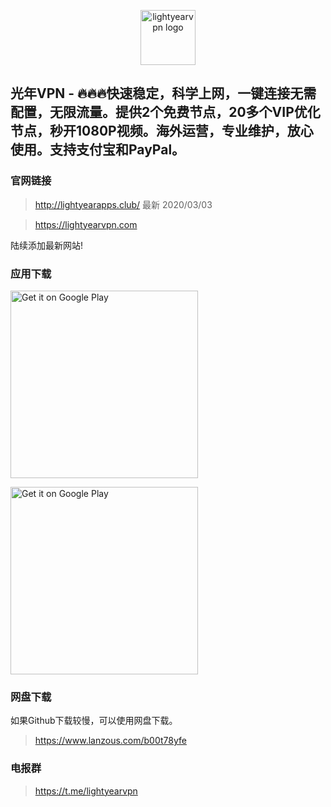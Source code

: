 <p align="center">
<img alt="lightyearvpn logo" src="https://www.lightyearvpn.com/logo.png" width="88">
</p>

## 光年VPN - 🔥🔥🔥快速稳定，科学上网，一键连接无需配置，无限流量。提供2个免费节点，20多个VIP优化节点，秒开1080P视频。海外运营，专业维护，放心使用。支持支付宝和PayPal。

### 官网链接
> http://lightyearapps.club/ 最新 2020/03/03

> https://lightyearvpn.com

陆续添加最新网站!

### 应用下载

<a target="_blank" href='https://apps.apple.com/us/app/lightyearvpn-fast-trusted/id1495258888'><img width="300" alt='Get it on Google Play' src='https://applelaneanimalhospital.com/wp-content/uploads/2019/04/apple.png'/></a>

<a target="_blank" href='https://play.google.com/store/apps/details?id=com.stingsystemllc.lightyearapp'><img width="300" alt='Get it on Google Play' src='https://applelaneanimalhospital.com/wp-content/uploads/2019/04/google.png'/></a>

### 网盘下载
如果Github下载较慢，可以使用网盘下载。

> https://www.lanzous.com/b00t78yfe

### 电报群 

> https://t.me/lightyearvpn
